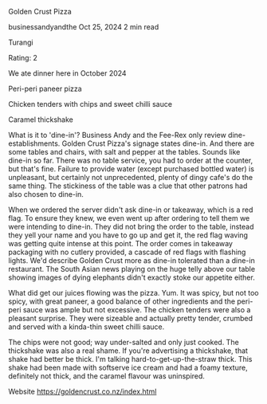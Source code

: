 Golden Crust Pizza

businessandyandthe
Oct 25, 2024
2 min read

Turangi

Rating: 2

We ate dinner here in October 2024 

Peri-peri paneer pizza

Chicken tenders with chips and sweet chilli sauce 

Caramel thickshake 

What is it to 'dine-in'? Business Andy and the Fee-Rex only review dine-establishments. Golden Crust Pizza's signage states dine-in. And there are some tables and chairs, with salt and pepper at the tables. Sounds like dine-in so far. There was no table service, you had to order at the counter, but that's fine. Failure to provide water (except purchased bottled water) is unpleasant, but certainly not unprecedented, plenty of dingy cafe's do the same thing. The stickiness of the table was a clue that other patrons had also chosen to dine-in. 

When we ordered the server didn't ask dine-in or takeaway, which is a red flag. To ensure they knew, we even went up after ordering to tell them we were intending to dine-in. They did not bring the order to the table, instead they yell your name and you have to go up and get it, the red flag waving was getting quite intense at this point. The order comes in takeaway packaging with no cutlery provided, a cascade of red flags with flashing lights. We'd describe Golden Crust more as dine-in tolerated than a dine-in restaurant. The South Asian news playing on the huge telly above our table showing images of dying elephants didn't exactly stoke our appetite either. 

What did get our juices flowing was the pizza. Yum. It was spicy, but not too spicy, with great paneer, a good balance of other ingredients and the peri-peri sauce was ample but not excessive. The chicken tenders were also a pleasant surprise. They were sizeable and actually pretty tender, crumbed and served with a kinda-thin sweet chilli sauce. 

The chips were not good; way under-salted and only just cooked. The thickshake was also a real shame. If you're advertising a thickshake, that shake had better be thick. I'm talking hard-to-get-up-the-straw thick. This shake had been made with softserve ice cream and had a foamy texture, definitely not thick, and the caramel flavour was uninspired. 

Website https://goldencrust.co.nz/index.html